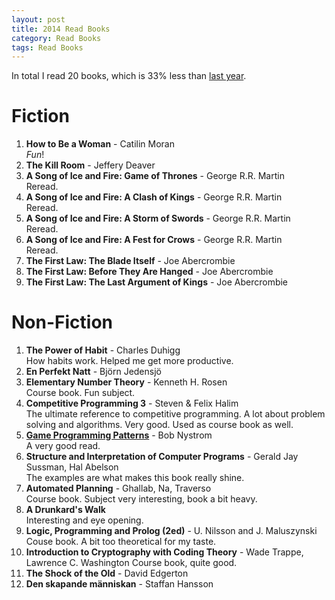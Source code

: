 ```yaml
---
layout: post
title: 2014 Read Books
category: Read Books
tags: Read Books
---
```


In total I read 20 books, which is 33% less than [last year](/blog/2014/01/03/2013_read_books/).

Fiction
=======

1. **How to Be a Woman** - Catilin Moran  
    *Fun*!
1. **The Kill Room** - Jeffery Deaver
1. **A Song of Ice and Fire: Game of Thrones** - George R.R. Martin  
    Reread.
1. **A Song of Ice and Fire: A Clash of Kings** - George R.R. Martin  
    Reread.
1. **A Song of Ice and Fire: A Storm of Swords** - George R.R. Martin  
    Reread.
1. **A Song of Ice and Fire: A Fest for Crows** - George R.R. Martin  
    Reread.
1. **The First Law: The Blade Itself** - Joe Abercrombie  
1. **The First Law: Before They Are Hanged** - Joe Abercrombie  
1. **The First Law: The Last Argument of Kings** - Joe Abercrombie  

Non-Fiction
===========

1. **The Power of Habit** - Charles Duhigg  
    How habits work. Helped me get more productive.
1. **En Perfekt Natt** - Björn Jedensjö
1. **Elementary Number Theory** - Kenneth H. Rosen  
    Course book. Fun subject.
1. **Competitive Programming 3** - Steven & Felix Halim  
    The ultimate reference to competitive programming. A lot about problem solving and algorithms. Very good. Used as course book as well.
1. **[Game Programming Patterns][]** - Bob Nystrom  
    A very good read.
1. **Structure and Interpretation of Computer Programs** - Gerald Jay Sussman, Hal Abelson  
    The examples are what makes this book really shine.
1. **Automated Planning** - Ghallab, Na, Traverso  
    Course book. Subject very interesting, book a bit heavy.
1. **A Drunkard's Walk**  
    Interesting and eye opening.
1. **Logic, Programming and Prolog (2ed)** - U. Nilsson and J. Maluszynski  
    Couse book. A bit too theoretical for my taste.
1. **Introduction to Cryptography with Coding Theory** - Wade Trappe, Lawrence C. Washington
    Course book, quite good.
1. **The Shock of the Old** - David Edgerton
1. **Den skapande människan** - Staffan Hansson

[Game Programming Patterns]: http://gameprogrammingpatterns.com/ "Game Programming Patterns"

